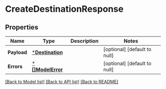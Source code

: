 # CreateDestinationResponse

## Properties
Name | Type | Description | Notes
------------ | ------------- | ------------- | -------------
**Payload** | [***Destination**](Destination.md) |  | [optional] [default to null]
**Errors** | [***[]ModelError**](array.md) |  | [optional] [default to null]

[[Back to Model list]](../README.md#documentation-for-models) [[Back to API list]](../README.md#documentation-for-api-endpoints) [[Back to README]](../README.md)

